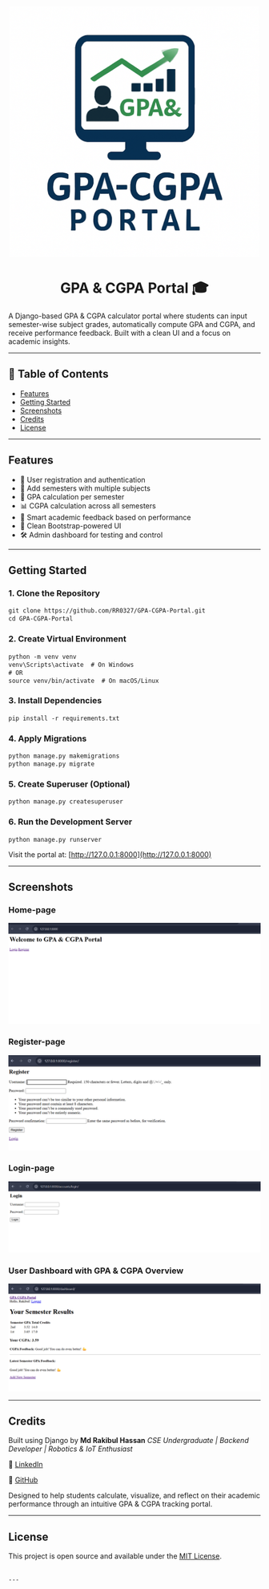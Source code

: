 <p align="center">
  <img src="CPA_GPA_Portal.png" width="500" alt="CPA_GPA_Portal">
</p>

<h1 align="center">GPA & CGPA Portal 🎓</h1>

A Django-based GPA & CGPA calculator portal where students can input semester-wise subject grades, automatically compute GPA and CGPA, and receive performance feedback. Built with a clean UI and a focus on academic insights.

---

## 📑 Table of Contents

- [Features](#features)
- [Getting Started](#getting-started)
- [Screenshots](#screenshots)
- [Credits](#credits)
- [License](#license)

---

## Features

- 🔐 User registration and authentication
- 📝 Add semesters with multiple subjects
- 🧮 GPA calculation per semester
- 📊 CGPA calculation across all semesters
- 💬 Smart academic feedback based on performance
- 🎨 Clean Bootstrap-powered UI
- 🛠 Admin dashboard for testing and control

---

## Getting Started

### 1. Clone the Repository

```
git clone https://github.com/RR0327/GPA-CGPA-Portal.git
cd GPA-CGPA-Portal
```

### 2. Create Virtual Environment

````
python -m venv venv
venv\Scripts\activate  # On Windows
# OR
source venv/bin/activate  # On macOS/Linux
````

### 3. Install Dependencies

```
pip install -r requirements.txt
```

### 4. Apply Migrations

```
python manage.py makemigrations
python manage.py migrate
```

### 5. Create Superuser (Optional)

```
python manage.py createsuperuser
```

### 6. Run the Development Server

```
python manage.py runserver
```

Visit the portal at: [http://127.0.0.1:8000](http://127.0.0.1:8000)

---

## Screenshots

### Home-page
![Home-page](images/Home-page.png)

### Register-page
![Register-page](images/Register-page.png)

### Login-page
![Login-page](images/Login-page.png)

### User Dashboard with GPA & CGPA Overview
![Dashboard](images/Dashboard-with-Database.png)

---

## Credits

Built using Django by **Md Rakibul Hassan**
*CSE Undergraduate | Backend Developer | Robotics & IoT Enthusiast*

🔗 [LinkedIn](https://www.linkedin.com/in/md-rakibul-hassan-507b00308)

🐙 [GitHub](https://github.com/RR0327)

Designed to help students calculate, visualize, and reflect on their academic performance through an intuitive GPA & CGPA tracking portal.

---

## License

This project is open source and available under the [MIT License](LICENSE).

````

---
